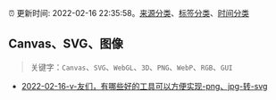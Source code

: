 :alarm_clock: 更新时间: 2022-02-16 22:35:58。[来源分类](../README.md)、[标签分类](../TAGS.md)、[时间分类](../TIMELINE.md)

## Canvas、SVG、图像


> 关键字：`Canvas`、`SVG`、`WebGL`、`3D`、`PNG`、`WebP`、`RGB`、`GUI`



- [2022-02-16-v-友们，有哪些好的工具可以方便实现-png、jpg-转-svg](https://www.v2ex.com/t/834344) 